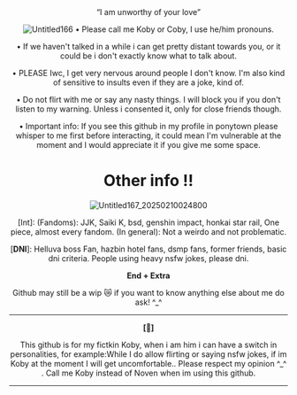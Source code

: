 

<div align='center'>“I am unworthy of your love”

  ![Untitled166](https://github.com/user-attachments/assets/97a8f1df-be0f-45e0-9d57-db655d7a2251)
• Please call me Koby or Coby, I use he/him pronouns.

• If we haven't talked in a while i can get pretty distant towards you, or it could be i don't exactly know what to talk about. 

• PLEASE Iwc, I get very nervous around people I don't know. I'm also kind of sensitive to insults even if they are a joke, kind of.

• Do not flirt with me or say any nasty things. I will block you if you don't listen to my warning. Unless i consented it, only for close friends though.

• Important info: If you see this github in my profile in ponytown please whisper to me first before interacting, it could mean I'm vulnerable at the moment and I would appreciate it if you give me some space. 


# Other info !!

![Untitled167_20250210024800](https://github.com/user-attachments/assets/e85d1af2-aba1-40ee-a7b3-76df8e05b354)

[Int]: (Fandoms): JJK, Saiki K, bsd, genshin impact, honkai star rail, One piece, almost every fandom. (In general): Not a weirdo and not problematic.

[**DNI**]: Helluva boss Fan, hazbin hotel fans, dsmp fans, former friends, basic dni criteria. People using heavy nsfw jokes, please dni.

**End + Extra**

Github may still be a wip 😿 if you want to know anything else about me do ask! ^_^

-------------

**[🌸]**

This github is for my fictkin Koby, when i am him i can have a switch in personalities, for example:While I do allow flirting or saying nsfw jokes, if im Koby at the moment I will get uncomfortable.. Please respect my opinion ^_^ . Call me Koby instead of Noven when im using this github.

------
